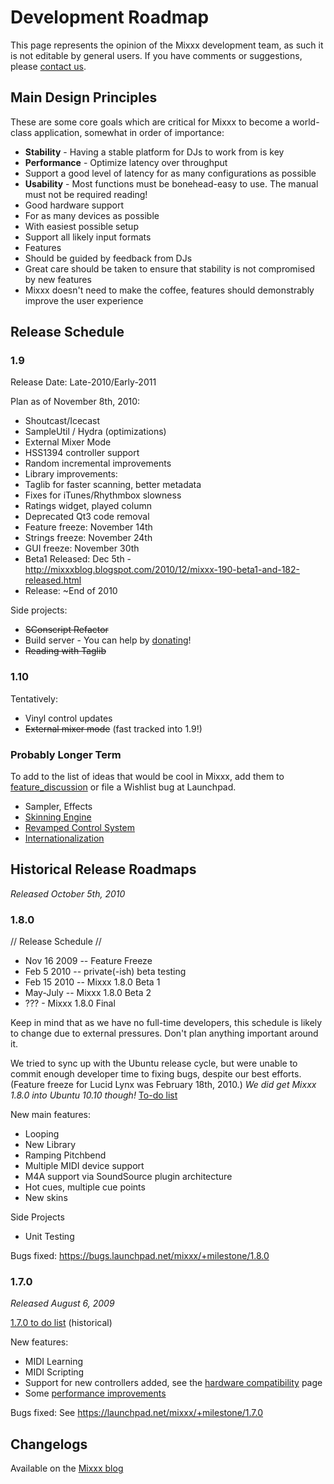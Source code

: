 # Development Roadmap

This page represents the opinion of the Mixxx development team, as such
it is not editable by general users. If you have comments or
suggestions, please [contact us](http://www.mixxx.org/support.php).

## Main Design Principles

These are some core goals which are critical for Mixxx to become a
world-class application, somewhat in order of importance:

  - **Stability** - Having a stable platform for DJs to work from is key
  - **Performance** - Optimize latency over throughput
  - Support a good level of latency for as many configurations as
    possible
  - **Usability** - Most functions must be bonehead-easy to use. The
    manual must not be required reading\!
  - Good hardware support
  - For as many devices as possible
  - With easiest possible setup
  - Support all likely input formats
  - Features
  - Should be guided by feedback from DJs
  - Great care should be taken to ensure that stability is not
    compromised by new features
  - Mixxx doesn't need to make the coffee, features should demonstrably
    improve the user experience

## Release Schedule

### 1.9

Release Date: Late-2010/Early-2011

Plan as of November 8th, 2010:

  - Shoutcast/Icecast
  - SampleUtil / Hydra (optimizations)
  - External Mixer Mode
  - HSS1394 controller support
  - Random incremental improvements
  - Library improvements:
  - Taglib for faster scanning, better metadata
  - Fixes for iTunes/Rhythmbox slowness
  - Ratings widget, played column
  - Deprecated Qt3 code removal
  - Feature freeze: November 14th
  - Strings freeze: November 24th
  - GUI freeze: November 30th
  - Beta1 Released: Dec 5th -
    <http://mixxxblog.blogspot.com/2010/12/mixxx-190-beta1-and-182-released.html>
  - Release: \~End of 2010

Side projects:

  - ~~SConscript Refactor~~
  - Build server - You can help by
    [donating](http://www.pledgie.com/campaigns/13624)\!
  - ~~Reading with Taglib~~

### 1.10

Tentatively:

  - Vinyl control updates
  - ~~External mixer mode~~ (fast tracked into 1.9\!)

### Probably Longer Term

To add to the list of ideas that would be cool in Mixxx, add them to
[feature\_discussion](feature_discussion) or file a Wishlist bug at
Launchpad.

  - Sampler, Effects
  - [Skinning Engine](Skinning%20Engine)
  - [Revamped Control System](Revamped%20Control%20System)
  - [Internationalization](http://doc.trolltech.com/4.5/i18n.html)

## Historical Release Roadmaps

*Released October 5th, 2010*

### 1.8.0

// Release Schedule //

  - Nov 16 2009 -- Feature Freeze
  - Feb 5 2010 -- private(-ish) beta testing
  - Feb 15 2010 -- Mixxx 1.8.0 Beta 1
  - May-July -- Mixxx 1.8.0 Beta 2
  - ??? - Mixxx 1.8.0 Final 

Keep in mind that as we have no full-time developers, this schedule is
likely to change due to external pressures. Don't plan anything
important around it.

We tried to sync up with the Ubuntu release cycle, but were unable to
commit enough developer time to fixing bugs, despite our best efforts.
(Feature freeze for Lucid Lynx was February 18th, 2010.) *We did get
Mixxx 1.8.0 into Ubuntu 10.10 though\!* [To-do list](1.8.0_to_do_list)

New main features:

  - Looping
  - New Library
  - Ramping Pitchbend
  - Multiple MIDI device support
  - M4A support via SoundSource plugin architecture
  - Hot cues, multiple cue points
  - New skins

Side Projects

  - Unit Testing

Bugs fixed: <https://bugs.launchpad.net/mixxx/+milestone/1.8.0>

### 1.7.0

*Released August 6, 2009*

[1.7.0 to do list](1.7.0%20to%20do%20list) (historical)

New features:

  - MIDI Learning
  - MIDI Scripting
  - Support for new controllers added, see the [hardware
    compatibility](hardware%20compatibility) page
  - Some [performance improvements](performance%20improvements)

Bugs fixed: See <https://launchpad.net/mixxx/+milestone/1.7.0>

## Changelogs

Available on the [Mixxx blog](http://mixxxblog.blogspot.com)
